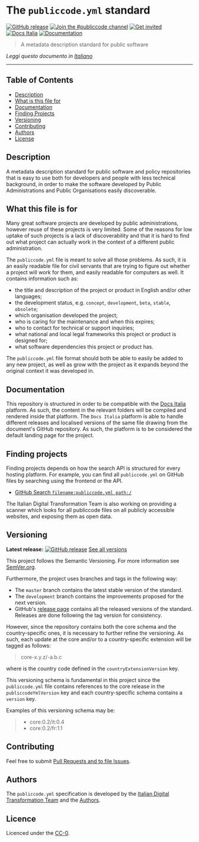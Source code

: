 # The `publiccode.yml` standard

[![GitHub release](https://img.shields.io/github/release/italia/publiccode.yml.svg?style=plastic)](https://github.com/italia/publiccode.yml/releases)
[![Join the #publiccode channel](https://img.shields.io/badge/Slack%20channel-%23publiccode-blue.svg)](https://developersitalia.slack.com/messages/CAM3F785T)
[![Get invited](https://slack.developers.italia.it/badge.svg)](https://slack.developers.italia.it/)
[![Docs
Italia](https://docs.italia.it/media/static/projects/badges/passing.svg)](https://docs.italia.it/italia/developers-italia/publiccodeyml/it/master/index.html)
[![Documentation](https://img.shields.io/badge/Documentation-Docs%20Italia-blue.svg)](https://docs.italia.it/italia/developers-italia/publiccodeyml/it/master/index.html)

> A metadata description standard for public software

*Leggi questo documento in [Italiano](README.it.md)*

---

## Table of Contents

- [Description](#description)
- [What is this file for](#what-this-file-is-for)
- [Documentation](#documentation)
- [Finding Projects](#finding-projects)
- [Versioning](#versioning)
- [Contributing](#contributing)
- [Authors](#authors)
- [License](#license)

## Description

A metadata description standard for public software and policy repositories
that is easy to use both for developers and people with less technical
background, in order to make the software developed by Public Administrations
and Public Organisations easily discoverable.

## What this file is for

Many great software projects are developed by public administrations, however
reuse of these projects is very limited. Some of the reasons for low uptake of
such projects is a lack of discoverability and that it is hard to find out what
project can actually work in the context of a different public administration.

The `publiccode.yml` file is meant to solve all those problems. As such, it is
an easily readable file for civil servants that are trying to figure out
whether a project will work for them, and easily readable for computers as
well. It contains information such as:
* the title and description of the project or product in English and/or other
  languages;
* the development status, e.g. `concept`, `development`, `beta`, `stable`,
  `obsolete`;
* which organisation developed the project;
* who is caring for the maintenance and when this expires; 
* who to contact for technical or support inquiries;
* what national and local legal frameworks this project or product is designed
  for;
* what software dependencies this project or product has. 

The `publiccode.yml` file format should both be able to easily be added to any
new project, as well as grow with the project as it expands beyond the original
context it was developed in.

## Documentation

This repository is structured in order to be compatible with the [Docs Italia](https://docs.italia.it/italia/developers-italia/publiccodeyml/it/master/index.html)
platform. As such, the content in the relevant folders will be
compiled and rendered inside that platform. The `Docs Italia` platform is
able to handle different releases and localised versions of the same file
drawing from the document's GitHub repository. As such, the platform is to be
considered the default landing page for the project.

## Finding projects

Finding projects depends on how the search API is structured for every hosting
platform. For example, you can find all `publiccode.yml` on GitHub files by
searching using the frontend or the API.

* [GitHub Search `filename:publiccode.yml
  path:/`](https://github.com/search?q=filename%3Apubliccode.yml+path%3A%2F)

The Italian Digital Transformation Team is also working on providing a scanner
which looks for all publiccode files on all publicly accessible websites, and
exposing them as open data.

## Versioning 

**Latest release:** [![GitHub release](https://img.shields.io/github/release/italia/publiccode.yml.svg?style=plastic)](https://github.com/italia/publiccode.yml/releases) [See all versions](https://github.com/italia/publiccode.yml/releases)

This project follows the Semantic Versioning.  For more information see
[SemVer.org](https://semver.org/).

Furthermore, the project uses branches and tags in the following way:
* The `master` branch contains the latest stable version of the standard.
* The `development` branch contains the improvements proposed for the next
  version. 
* GitHub's [release page](https://github.com/italia/publiccode.yml/releases)
  contains all the released versions of the standard. Releases are done
  following the tag version for consistency.

However, since the repository contains both the core schema and the
country-specific ones, it is necessary to further refine the versioning. 
As such, each update at the core and/or to a country-specific extension will be
tagged as follows:

> core-x.y.z/<cc>-a.b.c

where <cc> is the country code defined in the `countryExtensionVersion` key. 

This versioning schema is fundamental in this project since the
`publiccode.yml` file contains references to the core release in the
`publiccodeYmlVersion` key and each country-specific schema contains
a `version` key. 

Examples of this versioning schema may be:

> * core:0.2/it:0.4
> * core:0.2/fr:1.1

## Contributing

Feel free to submit [Pull Requests and to file Issues](CONTRIBUTING.md).

## Authors
The `publiccode.yml` specification is developed by the [Italian Digital
Transformation Team](https://teamdigitale.governo.it) and the
[Authors](AUTHORS.md).

## Licence

Licenced under the [CC-0](LICENSE).
